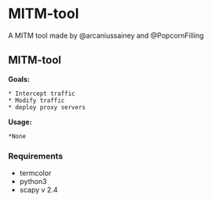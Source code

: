 # MITM-tool
A MITM tool made by @arcaniussainey and @PopcornFilling


##    MITM-tool
**Goals:**

    * Intercept traffic
    * Modify traffic
    * deploy proxy servers

**Usage:**

    *None
### Requirements
* termcolor
* python3
* scapy v 2.4
 
